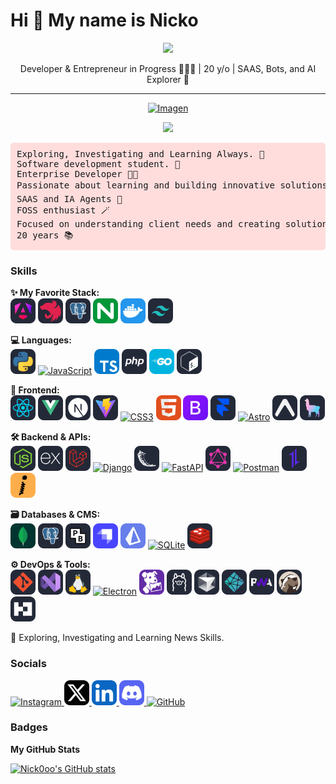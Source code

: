  Hi 👋 My name is Nicko
======================

 <div align="center">
  <img height="150" src="https://media4.giphy.com/media/v1.Y2lkPTc5MGI3NjExcWxyMDQ4azd1c3Zuc3doajZxNGxxN2x5amNxNGp0amRweHFubWJscCZlcD12MV9pbnRlcm5hbF9naWZfYnlfaWQmY3Q9cw/FTFI4bczpUYAp4xuSt/giphy.gif"  />
</div>

<p align="center">Developer & Entrepreneur in Progress 🧑🏻‍💻 | 20 y/o | SAAS, Bots, and AI Explorer 🤖</p>

-----------------------
<div align="center">

[![Imagen](https://us.v-cdn.net/5021068/uploads/editor/9g/ypfbhnrccj09.gif)](https://www.stefanosst.gr)

</div>



<p align="center">
  <a href="https://github.com/Bouaskaoun">
    <img src="https://readme-typing-svg.herokuapp.com/?lines=Web+Developer%20|%20Code%20|%20Botting;JavaScript%20|%20Python%20|%20WordPress;%20IA-Agents%20|%20N8N-Build%20|%20SaaS;&height=45&color=FF0000">
  </a>
</p>




<pre style="background-color: #ffdddd; padding: 10px; border-radius: 5px; font-family: monospace;">
Exploring, Investigating and Learning Always. 📝
Software development student. 🌱 
Enterprise Developer 🧑‍💻
Passionate about learning and building innovative solutions. 🪄
SAAS and IA Agents 🤖
FOSS enthusiast 🪄
Focused on understanding client needs and creating solutions that simplify their lives. 🔭
20 years 📚
</pre>



### Skills
<!-- My Favorite Stack -->
<!-- My Favorite Stack -->
<p align="left">
  <strong>✨ My Favorite Stack:</strong><br />
  <a href="https://angular.io" target="_blank"><img src="https://github.com/LelouchFR/skill-icons/blob/main/assets/angular-auto.svg?raw=true" width="40" height="40" alt="Angular" /></a>
  <a href="https://docs.nestjs.com/" target="_blank"><img src="https://github.com/LelouchFR/skill-icons/blob/main/assets/nestjs-auto.svg?raw=true" width="40" height="40" alt="NestJS" /></a>
  <a href="https://www.postgresql.org/" target="_blank"><img src="https://github.com/LelouchFR/skill-icons/blob/main/assets/postgresql-auto.svg?raw=true" width="40" height="40" alt="PostgreSQL" /></a>
  <a href="https://www.nginx.com" target="_blank"><img src="https://github.com/LelouchFR/skill-icons/blob/main/assets/nginx.svg?raw=true" width="40" height="40" alt="Nginx" /></a>
  <a href="https://www.docker.com/" target="_blank"><img src="https://github.com/LelouchFR/skill-icons/blob/main/assets/docker.svg?raw=true" width="40" height="40" alt="Docker" /></a>
  <a href="https://tailwindcss.com/" target="_blank"><img src="https://github.com/LelouchFR/skill-icons/blob/main/assets/tailwindcss-auto.svg?raw=true" width="40" height="40" alt="TailwindCSS" /></a>
</p>

<!-- Languages -->
<p align="left">
  <strong>💻 Languages:</strong><br />
  <a href="https://www.python.org/" target="_blank"><img src="https://github.com/LelouchFR/skill-icons/blob/main/assets/python-auto.svg?raw=true" width="40" height="40" alt="Python" /></a>
  <a href="https://developer.mozilla.org/en-US/docs/Web/JavaScript" target="_blank"><img src="https://github.com/LelouchFR/skill-icons/blob/main/assets/javascript.svg?raw=true" width="40" height="40" alt="JavaScript" /></a>
  <a href="https://www.typescriptlang.org/" target="_blank"><img src="https://github.com/LelouchFR/skill-icons/blob/main/assets/typescript.svg?raw=true" width="40" height="40" alt="TypeScript" /></a>
  <a href="https://www.php.net/" target="_blank"><img src="https://github.com/LelouchFR/skill-icons/blob/main/assets/php-auto.svg?raw=true" width="40" height="40" alt="PHP" /></a>
  <a href="https://go.dev/" target="_blank"><img src="https://github.com/LelouchFR/skill-icons/blob/main/assets/golang.svg?raw=true" width="40" height="40" alt="Go" /></a>
  <a href="https://www.gnu.org/software/bash/" target="_blank"><img src="https://github.com/LelouchFR/skill-icons/blob/main/assets/bash-auto.svg?raw=true" width="40" height="40" alt="Bash" /></a>
</p>

<!-- Frontend -->
<p align="left">
  <strong>🎨 Frontend:</strong><br />
  <a href="https://reactjs.org/" target="_blank"><img src="https://github.com/LelouchFR/skill-icons/blob/main/assets/react-auto.svg?raw=true" width="40" height="40" alt="React" /></a>
  <a href="https://vuejs.org/" target="_blank"><img src="https://github.com/LelouchFR/skill-icons/blob/main/assets/vuejs-auto.svg?raw=true" width="40" height="40" alt="Vue.js" /></a>
  <a href="https://nextjs.org/" target="_blank"><img src="https://github.com/LelouchFR/skill-icons/blob/main/assets/nextjs-auto.svg?raw=true" width="40" height="40" alt="Next.js" /></a>
  <a href="https://vitejs.dev/" target="_blank"><img src="https://github.com/LelouchFR/skill-icons/blob/main/assets/vite-auto.svg?raw=true" width="40" height="40" alt="Vite" /></a>
  <a href="https://www.w3.org/TR/CSS/" target="_blank"><img src="https://github.com/LelouchFR/skill-icons/blob/main/assets/css.svg?raw=true" width="40" height="40" alt="CSS3" /></a>
  <a href="https://developer.mozilla.org/en-US/docs/Glossary/HTML5" target="_blank"><img src="https://github.com/LelouchFR/skill-icons/blob/main/assets/html.svg?raw=true" width="40" height="40" alt="HTML5" /></a>
  <a href="https://getbootstrap.com/" target="_blank"><img src="https://github.com/LelouchFR/skill-icons/blob/main/assets/bootstrap.svg?raw=true" width="40" height="40" alt="Bootstrap" /></a>
  <a href="https://framer.com" target="_blank"><img src="https://github.com/LelouchFR/skill-icons/blob/main/assets/framer-auto.svg?raw=true" width="40" height="40" alt="Framer" /></a>
  <a href="https://astro.build/" target="_blank"><img src="https://github.com/LelouchFR/skill-icons/blob/main/assets/astro.svg?raw=true" width="40" height="40" alt="Astro" /></a>
  <a href="https://expo.dev/" target="_blank"><img src="https://github.com/LelouchFR/skill-icons/blob/main/assets/expo-auto.svg?raw=true" width="40" height="40" alt="Expo" /></a>
  <a href="https://www.llamaindex.org/" target="_blank"><img src="https://github.com/LelouchFR/skill-icons/blob/main/assets/llamaindex-auto.svg?raw=true" width="40" height="40" alt="LlamaIndex" /></a>
</p>

<!-- Backend & APIs -->
<p align="left">
  <strong>🛠 Backend & APIs:</strong><br />
  <a href="https://nodejs.org/" target="_blank"><img src="https://github.com/LelouchFR/skill-icons/blob/main/assets/nodejs-auto.svg?raw=true" width="40" height="40" alt="Node.js" /></a>
  <a href="https://expressjs.com/" target="_blank"><img src="https://github.com/LelouchFR/skill-icons/blob/main/assets/expressjs-auto.svg?raw=true" width="40" height "40" alt="Express" /></a>
  <a href="https://laravel.com/" target="_blank"><img src="https://github.com/LelouchFR/skill-icons/blob/main/assets/laravel-auto.svg?raw=true" width="40" height="40" alt="Laravel" /></a>
  <a href="https://www.djangoproject.com/" target="_blank"><img src="https://github.com/LelouchFR/skill-icons/blob/main/assets/django.svg?raw=true" width="40" height="40" alt="Django" /></a>
  <a href="https://flask.palletsprojects.com/" target="_blank"><img src="https://github.com/LelouchFR/skill-icons/blob/main/assets/flask-auto.svg?raw=true" width="40" height="40" alt="Flask" /></a>
  <a href="https://fastapi.tiangolo.com/" target="_blank"><img src="https://github.com/LelouchFR/skill-icons/blob/main/assets/fastapi.svg?raw=true" width="40" height="40" alt="FastAPI" /></a>
  <a href="https://graphql.org/" target="_blank"><img src="https://github.com/LelouchFR/skill-icons/blob/main/assets/graphql-auto.svg?raw=true" width="40" height="40" alt="GraphQL" /></a>
  <a href="https://www.postman.com/" target="_blank"><img src="https://github.com/LelouchFR/skill-icons/blob/main/assets/postman.svg?raw=true" width="40" height="40" alt="Postman" /></a>
  <a href="https://github.com/axios/axios" target="_blank"><img src="https://github.com/LelouchFR/skill-icons/blob/main/assets/axios-auto.svg?raw=true" width="40" height="40" alt="Axios" /></a>
  <a href="https://filamentphp.com/" target="_blank"><img src="https://github.com/LelouchFR/skill-icons/blob/main/assets/filament.svg?raw=true" width="40" height="40" alt="Filament" /></a>
</p>

<!-- Databases & CMS -->
<p align="left">
  <strong>🗃 Databases & CMS:</strong><br />
  <a href="https://www.mongodb.com/" target="_blank"><img src="https://github.com/LelouchFR/skill-icons/blob/main/assets/mongodb.svg?raw=true" width="40" height="40" alt="MongoDB" /></a>
  <a href="https://www.postgresql.org/" target="_blank"><img src="https://github.com/LelouchFR/skill-icons/blob/main/assets/postgresql-auto.svg?raw=true" width="40" height="40" alt="PostgreSQL" /></a>
  <a href="https://pocketbase.io/" target="_blank"><img src="https://github.com/LelouchFR/skill-icons/blob/main/assets/pocketbase-auto.svg?raw=true" width="40" height="40" alt="PocketBase" /></a>
  <a href="https://strapi.io/" target="_blank"><img src="https://github.com/LelouchFR/skill-icons/blob/main/assets/strapi.svg?raw=true" width="40" height="40" alt="Strapi" /></a>
  <a href="https://www.prisma.io/" target="_blank"><img src="https://github.com/LelouchFR/skill-icons/blob/main/assets/prisma.svg?raw=true" width="40" height="40" alt="Prisma" /></a>
  <a href="https://www.sqlite.org/" target="_blank"><img src="https://github.com/LelouchFR/skill-icons/blob/main/assets/sqlite.svg?raw=true" width="40" height="40" alt="SQLite" /></a>
  <a href="https://redis.io/" target="_blank"><img src="https://github.com/LelouchFR/skill-icons/blob/main/assets/redis-auto.svg?raw=true" width="40" height="40" alt="Redis" /></a>
</p>

<!-- DevOps & Tools -->
<p align="left">
  <strong>⚙ DevOps & Tools:</strong><br />
  <a href="https://git-scm.com/" target="_blank"><img src="https://github.com/LelouchFR/skill-icons/blob/main/assets/git-auto.svg?raw=true" width="40" height="40" alt="Git" /></a>
  <a href="https://code.visualstudio.com/" target="_blank"><img src="https://github.com/LelouchFR/skill-icons/blob/main/assets/visualstudio-auto.svg?raw=true" width="40" height="40" alt="VSCode" /></a>
  <a href="https://www.linux.org" target="_blank"><img src="https://github.com/LelouchFR/skill-icons/blob/main/assets/linux-auto.svg?raw=true" width="40" height="40" alt="Linux" /></a>
  <a href="https://www.electronjs.org/" target="_blank"><img src="https://github.com/LelouchFR/skill-icons/blob/main/assets/electron.svg?raw=true" width="40" height="40" alt="Electron" /></a>
  <a href="https://www.datadoghq.com/" target="_blank"><img src="https://github.com/LelouchFR/skill-icons/blob/main/assets/datadog.svg?raw=true" width="40" height="40" alt="Datadog" /></a>
  <a href="https://ollama.com/" target="_blank"><img src="https://github.com/LelouchFR/skill-icons/blob/main/assets/ollama-auto.svg?raw=true" width="40" height="40" alt="Ollama" /></a>
  <a href="https://www.cursor.so/" target="_blank"><img src="https://github.com/LelouchFR/skill-icons/blob/main/assets/cursor-auto.svg?raw=true" width="40" height="40" alt="Cursor" /></a>
  <a href="https://netlify.com/" target="_blank"><img src="https://github.com/LelouchFR/skill-icons/blob/main/assets/netlify-auto.svg?raw=true" width="40" height="40" alt="Netlify" /></a>
  <a href="https://pwa-spec.dev/" target="_blank"><img src="https://github.com/LelouchFR/skill-icons/blob/main/assets/pwa-auto.svg?raw=true" width="40" height="40" alt="PWA" /></a>
  <a href="https://dbeaver.io/" target="_blank"><img src="https://github.com/LelouchFR/skill-icons/blob/main/assets/dbeaver-auto.svg?raw=true" width="40" height="40" alt="DBeaver" /></a>
  <a href="https://betterauth.io/" target="_blank"><img src="https://github.com/LelouchFR/skill-icons/blob/main/assets/betterauth-auto.svg?raw=true" width="40" height="40" alt="BetterAuth" /></a>
</p>


<p align="left" style="margin-top: 10px;">
  📝 Exploring, Investigating and Learning News Skills. 
</p>

### Socials

<a href="https://www.instagram.com/nico__salas/" target="_blank">
  <img src="https://raw.githubusercontent.com/LelouchFR/skill-icons/main/assets/instagram.svg" alt="Instagram" width="40" />
</a>
<a href="https://x.com/0xNickoo" target="_blank">
  <img src="https://raw.githubusercontent.com/LelouchFR/skill-icons/main/assets/x-auto.svg" alt="X (Twitter)" width="40" />
</a>
<a href="https://www.linkedin.com/in/nicolas-salas-0471361b3/" target="_blank">
  <img src="https://raw.githubusercontent.com/LelouchFR/skill-icons/main/assets/linkedin.svg" alt="LinkedIn" width="40" />
</a>
<a href="https://discord.com/users/0xNicko" target="_blank">
  <img src="https://raw.githubusercontent.com/LelouchFR/skill-icons/main/assets/discord.svg" alt="Discord" width="40" />
</a>
<a href="https://github.com/Nick0oo" target="_blank">
  <img src="https://cdn.jsdelivr.net/gh/devicons/devicon/icons/github/github-original.svg" alt="GitHub" width="40" />
</a>

### Badges

<b>My GitHub Stats</b>

<a href="http://www.github.com/Nick0oo"><img src="https://github-readme-stats.vercel.app/api?username=Nick0oo&show_icons=true&hide=stars,prs,issues,contribs&title_color=ef4444&text_color=ffffff&icon_color=ef4444&bg_color=27272a&hide_border=true&show_icons=true" alt="Nick0oo's GitHub stats" /></a>
